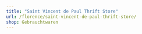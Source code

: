 ```yaml
---
title: "Saint Vincent de Paul Thrift Store"
url: /florence/saint-vincent-de-paul-thrift-store/
shop: Gebrauchtwaren
---
```

